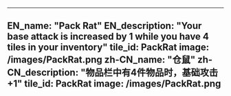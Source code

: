 ---

EN_name: "Pack Rat"
EN_description: "Your base attack is increased by 1 while you have 4 tiles in your inventory"
tile_id: PackRat
image: /images/PackRat.png
zh-CN_name: "仓鼠"
zh-CN_description: "物品栏中有4件物品时，基础攻击+1"
tile_id: PackRat
image: /images/PackRat.png
---